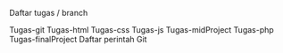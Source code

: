 Daftar tugas / branch

Tugas-git
Tugas-html
Tugas-css
Tugas-js
Tugas-midProject
Tugas-php
Tugas-finalProject
Daftar perintah Git
